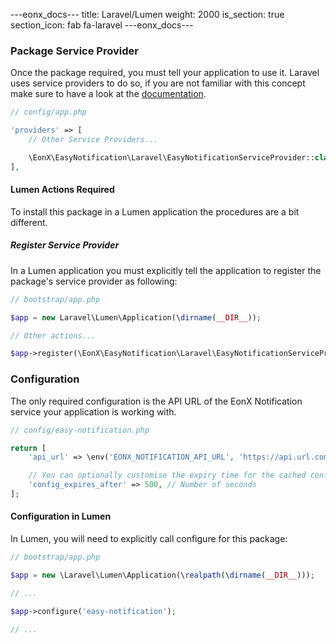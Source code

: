 ---eonx_docs---
title: Laravel/Lumen
weight: 2000
is_section: true
section_icon: fab fa-laravel
---eonx_docs---

### Package Service Provider

Once the package required, you must tell your application to use it. Laravel uses service providers to do so, if you are
not familiar with this concept make sure to have a look at the [documentation][1].

```php
// config/app.php

'providers' => [
    // Other Service Providers...

    \EonX\EasyNotification\Laravel\EasyNotificationServiceProvider::class,
],
```

#### Lumen Actions Required

To install this package in a Lumen application the procedures are a bit different.

##### Register Service Provider

In a Lumen application you must explicitly tell the application to register the package's service provider as following:

```php
// bootstrap/app.php

$app = new Laravel\Lumen\Application(\dirname(__DIR__));

// Other actions...

$app->register(\EonX\EasyNotification\Laravel\EasyNotificationServiceProvider::class);
```

### Configuration

The only required configuration is the API URL of the EonX Notification service your application is working with.

```php
// config/easy-notification.php

return [
    'api_url' => \env('EONX_NOTIFICATION_API_URL', 'https://api.url.com'),

    // You can optionally customise the expiry time for the cached config here.
    'config_expires_after' => 500, // Number of seconds
];
```

#### Configuration in Lumen

In Lumen, you will need to explicitly call configure for this package:

```php
// bootstrap/app.php

$app = new \Laravel\Lumen\Application(\realpath(\dirname(__DIR__)));

// ...

$app->configure('easy-notification');

// ...
```

[1]: https://laravel.com/docs/5.8/providers
